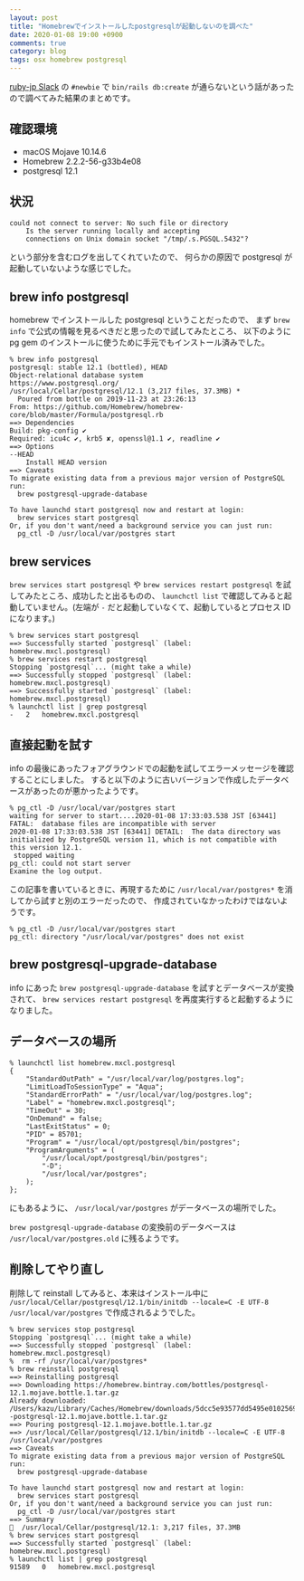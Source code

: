 ```yaml
---
layout: post
title: "Homebrewでインストールしたpostgresqlが起動しないのを調べた"
date: 2020-01-08 19:00 +0900
comments: true
category: blog
tags: osx homebrew postgresql
---
```

[ruby-jp Slack](homebrew-postgresql) の `#newbie` で `bin/rails db:create` が通らないという話があったので調べてみた結果のまとめです。

<!--more-->

## 確認環境

- macOS Mojave 10.14.6
- Homebrew 2.2.2-56-g33b4e08
- postgresql 12.1

## 状況

```
could not connect to server: No such file or directory
	Is the server running locally and accepting
	connections on Unix domain socket "/tmp/.s.PGSQL.5432"?
```

という部分を含むログを出してくれていたので、
何らかの原因で postgresql が起動していないような感じでした。

## brew info postgresql

homebrew でインストールした postgresql ということだったので、
まず `brew info` で公式の情報を見るべきだと思ったので試してみたところ、
以下のように pg gem のインストールに使うために手元でもインストール済みでした。

```
% brew info postgresql
postgresql: stable 12.1 (bottled), HEAD
Object-relational database system
https://www.postgresql.org/
/usr/local/Cellar/postgresql/12.1 (3,217 files, 37.3MB) *
  Poured from bottle on 2019-11-23 at 23:26:13
From: https://github.com/Homebrew/homebrew-core/blob/master/Formula/postgresql.rb
==> Dependencies
Build: pkg-config ✔
Required: icu4c ✔, krb5 ✘, openssl@1.1 ✔, readline ✔
==> Options
--HEAD
	Install HEAD version
==> Caveats
To migrate existing data from a previous major version of PostgreSQL run:
  brew postgresql-upgrade-database

To have launchd start postgresql now and restart at login:
  brew services start postgresql
Or, if you don't want/need a background service you can just run:
  pg_ctl -D /usr/local/var/postgres start
```

## brew services

`brew services start postgresql` や `brew services restart postgresql` を試してみたところ、成功したと出るものの、
`launchctl list` で確認してみると起動していません。(左端が `-` だと起動していなくて、起動しているとプロセス ID になります。)

```
% brew services start postgresql
==> Successfully started `postgresql` (label: homebrew.mxcl.postgresql)
% brew services restart postgresql
Stopping `postgresql`... (might take a while)
==> Successfully stopped `postgresql` (label: homebrew.mxcl.postgresql)
==> Successfully started `postgresql` (label: homebrew.mxcl.postgresql)
% launchctl list | grep postgresql
-	2	homebrew.mxcl.postgresql
```

## 直接起動を試す

info の最後にあったフォアグラウンドでの起動を試してエラーメッセージを確認することにしました。
すると以下のように古いバージョンで作成したデータベースがあったのが悪かったようです。

```
% pg_ctl -D /usr/local/var/postgres start
waiting for server to start....2020-01-08 17:33:03.538 JST [63441] FATAL:  database files are incompatible with server
2020-01-08 17:33:03.538 JST [63441] DETAIL:  The data directory was initialized by PostgreSQL version 11, which is not compatible with this version 12.1.
 stopped waiting
pg_ctl: could not start server
Examine the log output.
```

この記事を書いているときに、再現するために `/usr/local/var/postgres*` を消してから試すと別のエラーだったので、
作成されていなかったわけではないようです。

```
% pg_ctl -D /usr/local/var/postgres start
pg_ctl: directory "/usr/local/var/postgres" does not exist
```

## brew postgresql-upgrade-database

info にあった
`brew postgresql-upgrade-database`
を試すとデータベースが変換されて、
`brew services restart postgresql`
を再度実行すると起動するようになりました。

## データベースの場所

```
% launchctl list homebrew.mxcl.postgresql
{
	"StandardOutPath" = "/usr/local/var/log/postgres.log";
	"LimitLoadToSessionType" = "Aqua";
	"StandardErrorPath" = "/usr/local/var/log/postgres.log";
	"Label" = "homebrew.mxcl.postgresql";
	"TimeOut" = 30;
	"OnDemand" = false;
	"LastExitStatus" = 0;
	"PID" = 85701;
	"Program" = "/usr/local/opt/postgresql/bin/postgres";
	"ProgramArguments" = (
		"/usr/local/opt/postgresql/bin/postgres";
		"-D";
		"/usr/local/var/postgres";
	);
};
```

にもあるように、
`/usr/local/var/postgres`
がデータベースの場所でした。

`brew postgresql-upgrade-database`
の変換前のデータベースは
`/usr/local/var/postgres.old`
に残るようです。

## 削除してやり直し

削除して reinstall してみると、本来はインストール中に
`/usr/local/Cellar/postgresql/12.1/bin/initdb --locale=C -E UTF-8 /usr/local/var/postgres`
で作成されるようでした。

```
% brew services stop postgresql
Stopping `postgresql`... (might take a while)
==> Successfully stopped `postgresql` (label: homebrew.mxcl.postgresql)
%  rm -rf /usr/local/var/postgres*
% brew reinstall postgresql
==> Reinstalling postgresql
==> Downloading https://homebrew.bintray.com/bottles/postgresql-12.1.mojave.bottle.1.tar.gz
Already downloaded: /Users/kazu/Library/Caches/Homebrew/downloads/5dcc5e93577dd5495e0102569a6127a76bc1be3a0ce51d0d278aedacf535fde9--postgresql-12.1.mojave.bottle.1.tar.gz
==> Pouring postgresql-12.1.mojave.bottle.1.tar.gz
==> /usr/local/Cellar/postgresql/12.1/bin/initdb --locale=C -E UTF-8 /usr/local/var/postgres
==> Caveats
To migrate existing data from a previous major version of PostgreSQL run:
  brew postgresql-upgrade-database

To have launchd start postgresql now and restart at login:
  brew services start postgresql
Or, if you don't want/need a background service you can just run:
  pg_ctl -D /usr/local/var/postgres start
==> Summary
🍺  /usr/local/Cellar/postgresql/12.1: 3,217 files, 37.3MB
% brew services start postgresql
==> Successfully started `postgresql` (label: homebrew.mxcl.postgresql)
% launchctl list | grep postgresql
91589	0	homebrew.mxcl.postgresql
```
